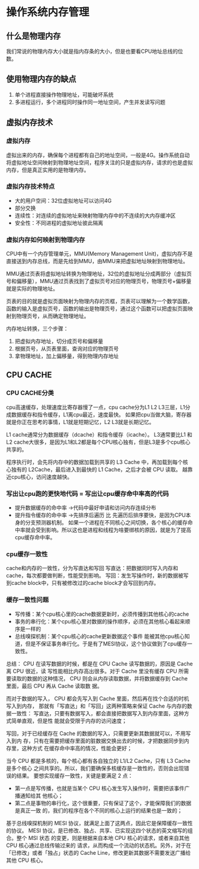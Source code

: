 # 操作系统内存管理
## 什么是物理内存
我们常说的物理内存大小就是指内存条的大小，但是也要看CPU地址总线的位数。

## 使用物理内存的缺点
1. 单个进程直接操作物理地址，可能破坏系统
2. 多进程运行，多个进程同时操作同一地址空间，产生并发读写问题

## 虚拟内存技术
### 虚拟内存
虚拟出来的内存，确保每个进程都有自己的地址空间，一般是4G。操作系统自动将虚拟地址空间映射到物理地址空间，程序关注的只是虚拟内存，请求的也是虚拟内存，但是真正实用的是物理内存。

### 虚拟内存技术特点
* 大的用户空间：32位虚拟地址可以访问4G
* 部分交换
* 连续性：对连续的虚拟地址来映射物理内存中的不连续的大内存缓冲区
* 安全性：不同进程的虚拟地址彼此隔离

### 虚拟内存如何映射到物理内存
CPU中有一个内存管理单元，MMU(Memory Management Unit)，虚拟内存不是直接送到内存总线，而是先给到MMU，由MMU来把虚拟地址映射到物理地址。

MMU通过页表将虚拟地址转换为物理地址，32位的虚拟地址分成两部分（虚拟页号和偏移量），MMU通过页表找到了虚拟页号对应的物理页号，物理页号+偏移量就是实际的物理地址。

页表的目的就是虚拟页面映射为物理内存的页框，页表可以理解为一个数学函数，函数的输入是虚拟页号，函数的输出是物理页号，通过这个函数可以把虚拟页面映射到物理页号，从而确定物理地址。

内存地址转换，三个步骤：
1. 把虚拟内存地址，切分成页号和偏移量
2. 根据页号，从页表里面，查询对应的物理页号
3. 拿物理地址，加上偏移量，得到物理内存地址

## CPU CACHE

### CPU CACHE分类
cpu高速缓存，处理速度比寄存器慢了一点，cpu cache分为L1 L2 L3三层，L1分成数据缓存和指令缓存，L1离cpu最近，速度最快。
如果把cpu当做大脑，寄存器就是你正在思考的事情，L1就是短期记忆，L2 L3就是长期记忆。

L1 cache通常分为数据缓存（dcache）和指令缓存（icache）。
L3通常要比L1 和L2 cache大很多，是因为L1和L2都是每个CPU核心独有，但是L3是多个cpu核心共享的。

程序执行时，会先将内存中的数据加载到共享的 L3 Cache 中，再加载到每个核⼼独有的 L2Cache，最后进⼊到最快的 L1 Cache，之后才会被 CPU 读取。
越靠近cpu核心，访问速度越快。

### 写出让cpu跑的更快地代码 = 写出让cpu缓存命中率高的代码
* 提升数据缓存的命中率 ->代码中最好申请和访问内存连续分布
* 提升指令缓存的命中率 ->先排序后遍历 比 先遍历后排序要快，是因为CPU本身的分支预测器机制。
如果一个进程在不同核心之间切换，各个核心的缓存命中率就会受到影响。所以这也是进程和线程为啥要绑核的原因，就是为了提高cpu缓存命中率。

### cpu缓存一致性
cache和内存的一致性，分为写直达和写回
写直达：把数据同时写入内存和cache，每次都要做判断，性能受到影响。
写回：发生写操作时，新的数据被写到cache block中，只有被修改过的cache block才会写回到内存。

### 缓存一致性问题
* 写传播：某个cpu核心里的cache数据更新时，必须传播到其他核心的cache
* 事务的串行化：某个cpu核心里对数据的操作顺序，必须在其他核心看起来顺序是一样的
* 总线嗅探机制：某个cpu核心的cache更新数据这个事件 能被其他cpu核心知道，但是不保证事务串行化。于是有了MESI协议，这个协议做到了cpu缓存一致性。

总结：
CPU 在读写数据的时候，都是在 CPU Cache 读写数据的，原因是 Cache 离 CPU 很近，读
写性能相⽐内存⾼出很多。对于 Cache ⾥没有缓存 CPU 所需要读取的数据的这种情况，
CPU 则会从内存读取数据，并将数据缓存到 Cache ⾥⾯，最后 CPU 再从 Cache 读取数
据。

⽽对于数据的写⼊， CPU 都会先写⼊到 Cache ⾥⾯，然后再在找个合适的时机写⼊到内存，
那就有「写直达」和「写回」这两种策略来保证 Cache 与内存的数据⼀致性：
写直达，只要有数据写⼊，都会直接把数据写⼊到内存⾥⾯，这种⽅式简单直观，但是性
能就会受限于内存的访问速度；

写回，对于已经缓存在 Cache 的数据的写⼊，只需要更新其数据就可以，不⽤写⼊到内
存，只有在需要把缓存⾥⾯的脏数据交换出去的时候，才把数据同步到内存⾥，这种⽅式
在缓存命中率⾼的情况，性能会更好；

当今 CPU 都是多核的，每个核⼼都有各⾃独⽴的 L1/L2 Cache，只有 L3 Cache 是多个核⼼
之间共享的。所以，我们要确保多核缓存是⼀致性的，否则会出现错误的结果。
要想实现缓存⼀致性，关键是要满⾜ 2 点：
* 第⼀点是写传播，也就是当某个 CPU 核⼼发⽣写⼊操作时，需要把该事件⼴播通知给其
他核⼼；
* 第⼆点是事物的串⾏化，这个很重要，只有保证了这个，才能保障我们的数据是真正⼀致
的，我们的程序在各个不同的核⼼上运⾏的结果也是⼀致的；

基于总线嗅探机制的 MESI 协议，就满⾜上⾯了这两点，因此它是保障缓存⼀致性的协议。
MESI 协议，是已修改、独占、共享、已实现这四个状态的英⽂缩写的组合。整个 MSI 状态
的变更，则是根据来⾃本地 CPU 核⼼的请求，或者来⾃其他 CPU 核⼼通过总线传输过来的
请求，从⽽构成⼀个流动的状态机。另外，对于在「已修改」或者「独占」状态的 Cache
Line，修改更新其数据不需要发送⼴播给其他 CPU 核⼼。


